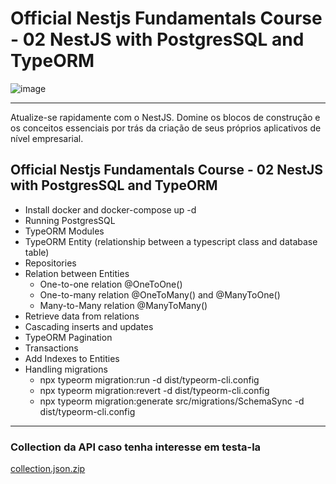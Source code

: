 
# Official Nestjs Fundamentals Course - 02 NestJS with PostgresSQL and TypeORM
![image](https://github.com/user-attachments/assets/fb773adf-83a0-4538-9a4f-37cbcecec9b7)

------- 
Atualize-se rapidamente com o NestJS. Domine os blocos de construção e os conceitos essenciais por trás da criação de seus próprios aplicativos de nível empresarial.

## Official Nestjs Fundamentals Course - 02 NestJS with PostgresSQL and TypeORM
- Install docker and docker-compose up -d
- Running PostgresSQL
- TypeORM Modules
- TypeORM Entity (relationship between a typescript class and database table)
- Repositories
- Relation between Entities
    - One-to-one relation @OneToOne()
    - One-to-many relation @OneToMany() and @ManyToOne()
    - Many-to-Many relation @ManyToMany()
- Retrieve data from relations
- Cascading inserts and updates
- TypeORM Pagination
- Transactions
- Add Indexes to Entities
- Handling migrations
    - npx typeorm migration:run -d dist/typeorm-cli.config
    - npx typeorm migration:revert -d dist/typeorm-cli.config
    - npx typeorm migration:generate src/migrations/SchemaSync -d dist/typeorm-cli.config

------- 

### Collection da API caso tenha interesse em testa-la
[collection.json.zip](https://github.com/user-attachments/files/17237104/collection.json.zip)

